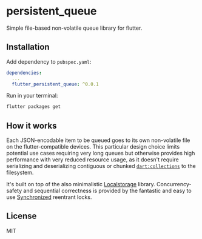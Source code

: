 # persistent_queue

Simple file-based non-volatile queue library for flutter.


## Installation

Add dependency to `pubspec.yaml`:

```yaml
dependencies:
  ...
  flutter_persistent_queue: ^0.0.1
```

Run in your terminal:

```sh
flutter packages get
```
<!--
## Example

```dart

```
-->

## How it works

Each JSON-encodable item to be queued goes to its own non-volatile file on the
flutter-compatible devices. This particular design choice limits potential use
cases requiring very long queues but otherwise provides high performance with
very reduced resource usage, as it doesn't require serializing and deserializing
contiguous or chunked [`dart:collections`](
https://pub.dartlang.org/documentation/collection/latest/) to the filesystem.

It's built on top of the also minimalistic [Localstorage](
https://github.com/lesnitsky/flutter_localstorage) library. Concurrency-safety
and sequential correctness is provided by the fantastic and easy to use
[Synchronized](https://github.com/tekartik/synchronized.dart) reentrant locks.


## License

MIT
